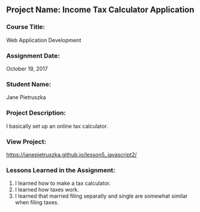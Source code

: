 ## Project Name:  Income Tax Calculator Application

### Course Title:
Web Application Development

### Assignment Date:  
October 19, 2017

### Student Name:  
Jane Pietruszka

### Project Description:
I basically set up an online tax calculator.

### View Project:
https://janepietruszka.github.io/lesson5_javascript2/

### Lessons Learned in the Assignment:
1. I learned how to make a tax calculator.
2. I learned how taxes work.
3. I learned that married filing separatly and single are somewhat similar when filing taxes.

